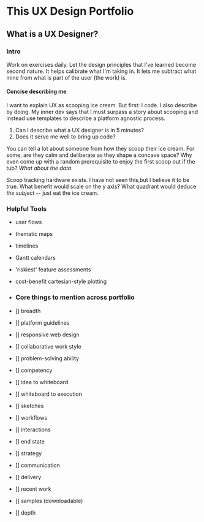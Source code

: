 # This UX Design Portfolio
## What is a UX Designer?

### Intro

Work on exercises daily. Let the design principles that I've learned become second nature.  It helps calibrate what I'm taking in.  It lets me subtract what mine from what is part of the user (the work) is.

#### Concise describing me
I want to explain UX as scooping ice cream. But first:  I code. I also describe by doing.  My inner dev says that I must  surpass a story about scooping and instead use templates to describe a platform agnostic process.

1. Can I describe what a UX designer is in 5 minutes?
2. Does it serve me well to bring up code?

You can tell a lot about someone from how they scoop their ice cream.  For some, are they calm and deliberate as they shape a concave space?  Why even come up with a random prerequisite to enjoy the first scoop out if the tub?  _What about the data_ 

Scoop tracking hardware exists.  I have not seen this,but I believe it to be true. What benefit would scale on the y axis?  What quadrant would  deduce *the subject* -- just eat the ice cream.  

### Helpful Tools
- user flows
- thematic maps
- timelines
- Gantt calendars
- 'riskiest' feature assessments
- cost-benefit cartesian-style plotting

- ### Core things to mention across portfolio

- [] breadth
- [] platform guidelines
- [] responsive web design
- [] collaborative work style
- [] problem-solving ability
- [] competency
- [] idea to whiteboard
- [] whiteboard to execution
- [] sketches
- [] workflows
- [] interactions
- [] end state
- [] strategy
- [] communication
- [] delivery
- [] recent work
- [] samples (downloadable)
- [] depth
